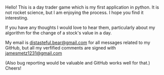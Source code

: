 

Hello! 
This is a day trader game which is my first application in python.
It is not rocket science, but I am enjoying the process. I hope
you find it interesting. 

If you have any thoughts I would love to hear them, particularly 
about my algorithm for the change of a stock's value in a day. 

My email is distasteful.bear@gmail.com for all messages related to my
GitHub, but all my verfified comments are signed with jamesmetz1231@gmail.com

(Also bug reporting would be valuable and GitHub works well for that.)
Cheers!
